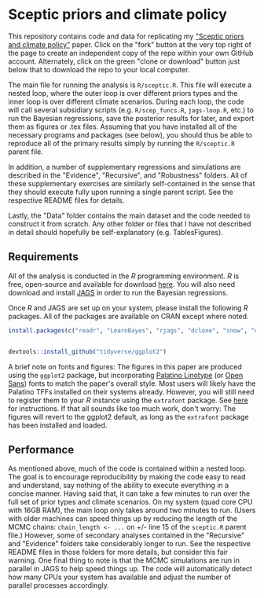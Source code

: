 # Sceptic priors and climate policy

This repository contains code and data for replicating my ["Sceptic priors and climate policy"](https://drive.google.com/file/d/0B6AgOxtQA9dTcjRmZkNjMVhuVFU/view?usp=sharing) paper. Click on the "fork" button at the very top right of the page to create an independent copy of the repo within your own GitHub account. Alternately, click on the green "clone or download" button just below that to download the repo to your local computer.

The main file for running the analysis is `R/sceptic.R`. This file will execute a nested loop, where the outer loop is over different priors types and the inner loop is over different climate scenarios. During each loop, the code will call several subsidiary scripts (e.g. `R/scep_funcs.R`, `jags-loop.R`, etc.) to run the Bayesian regressions, save the posterior results for later, and export them as figures or .tex files. Assuming that you have installed all of the necessary programs and packages (see below), you should thus be able to reproduce all of the primary results simply by running the `R/sceptic.R` parent file.

In addition, a number of supplementary regressions and simulations are described in the "Evidence", "Recursive", and "Robustness" folders. All of these supplementary exercises are similarly self-contained in the sense that they should execute fully upon running a single parent script. See the respective README files for details.

Lastly, the "Data" folder contains the main dataset and the code needed to construct it from scratch. Any other folder or files that I have not described in detail should hopefully be self-explanatory (e.g. TablesFigures).

## Requirements

All of the analysis is conducted in the *R* programming environment. *R* is free, open-source and available for download [here](https://www.r-project.org/). You will also need download and install [JAGS](http://mcmc-jags.sourceforge.net/) in order to run the Bayesian regressions.

Once *R* and JAGS are set up on your system, please install the following *R* packages. All of the packages are available on CRAN except where noted.

```r
install.packages(c("readr", "LearnBayes", "rjags", "dclone", "snow", "devtools", "ggplot2", "cowplot", "ggthemes", "RColorBrewer", "grid", "gridExtra", "extrafont", "stargazer", "dplyr", "tidyr", "purrr", "tibble", "pbapply"))


devtools::install_github("tidyverse/ggplot2")
```

A brief note on fonts and figures: The figures in this paper are produced using the `ggplot2` package, but incorporating [Palatino Linotype](http://www.myfontfree.com/palatino-linotype-myfontfreecom126f31679.htm) (or [Open Sans](https://fonts.google.com/specimen/Open+Sans)) fonts to match the paper's overall style. Most users will likely have the Palatino TFFs installed on their systems already. However, you will still need to register them to your *R* instance using the `extrafont` package. See [here](https://github.com/wch/extrafont) for instructions. If that all sounds like too much work, don't worry: The figures will revert to the ggplot2 default, as long as the `extrafont` package has been installed and loaded.

## Performance
As mentioned above, much of the code is contained within a nested loop. The goal is to encourage reproducibility by making the code easy to read and understand, say nothing of the ability to execute everything in a concise manner. Having said that, it can take a few minutes to run over the full set of prior types and climate scenarios. On my system (quad core CPU with 16GB RAM), the main loop only takes around two minutes to run. (Users with older machines can speed things up by reducing the length of the MCMC chains: `chain_length <- ...` on +/- line 15 of the `sceptic.R` parent file.) However, some of secondary analyses contained in the "Recursive" and "Evidence" folders take considerably longer to run. See the respective README files in those folders for more details, but consider this fair warning. One final thing to note is that the MCMC simulations are run in parallel in JAGS to help speed things up. The code will automatically detect how many CPUs your system has available and adjust the number of parallel processes accordingly.

